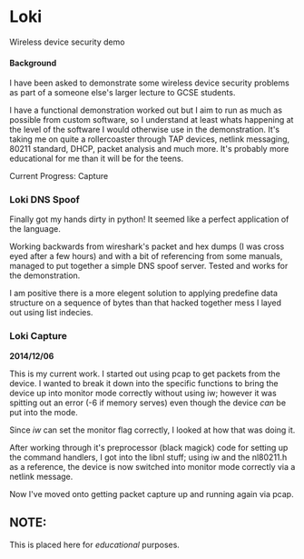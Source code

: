 # Loki

Wireless device security demo

#### Background

I have been asked to demonstrate some wireless device security problems as part of a someone else's larger lecture to GCSE students.

I have a functional demonstration worked out but I aim to run as much as possible from custom software, so I understand at least whats happening at the level of the software I would otherwise use in the demonstration. It's taking me on quite a rollercoaster through TAP devices, netlink messaging, 80211 standard, DHCP, packet analysis and much more. It's probably more educational for me than it will be for the teens.

Current Progress: Capture

### Loki DNS Spoof

Finally got my hands dirty in python! It seemed like a perfect application of the language.

Working backwards from wireshark's packet and hex dumps (I was cross eyed after a few hours) and with a bit of referencing from some manuals, managed to put together a simple DNS spoof server. Tested and works for the demonstration.

I am positive there is a more elegent solution to applying predefine data structure on a sequence of bytes than that hacked together mess I layed out using list indecies.


### Loki Capture

**2014/12/06**

This is my current work. I started out using pcap to get packets from the device. I wanted to break it down into the specific functions to bring the device up into monitor mode correctly without using iw; however it was spitting out an error (-6 if memory serves) even though the device *can* be put into the mode.

Since *iw* can set the monitor flag correctly, I looked at how that was doing it.

After working through it's preprocessor (black magick) code for setting up the command handlers, I got into the libnl stuff; using iw and the nl80211.h as a reference, the device is now switched into monitor mode correctly via a netlink message.

Now I've moved onto getting packet capture up and running again via pcap.


## NOTE: ##

This is placed here for *educational* purposes.